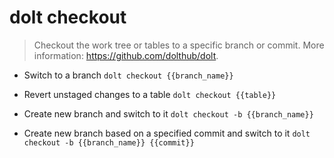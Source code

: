 # dolt checkout
> Checkout the work tree or tables to a specific branch or commit.
> More information: <https://github.com/dolthub/dolt>.

- Switch to a branch
`dolt checkout {{branch_name}}`

- Revert unstaged changes to a table
`dolt checkout {{table}}`

- Create new branch and switch to it
`dolt checkout -b {{branch_name}}`

- Create new branch based on a specified commit and switch to it
`dolt checkout -b {{branch_name}} {{commit}}`
